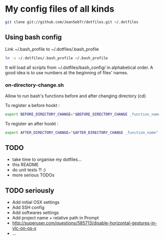 # My config files of all kinds

```bash
git clone git://github.com/JeanSebTr/dotfiles.git ~/.dotfiles
```

## Using bash config

Link ~/.bash_profile to ~/.dotfiles/.bash_profile
```bash
ln -s ~/.dotfiles/.bash_profile ~/.bash_profile
```

It will load all scripts from ~/.dotfiles/bash_config/ in alphabetical order.
A good idea is to use numbers at the beginning of files' names.

### on-directory-change.sh

Allow to run bash's functions before and after changing directory (cd)

To register a before hookt :
```bash
export BEFORE_DIRECTORY_CHANGE="$BEFORE_DIRECTORY_CHANGE _function_name"
```

To register an after hookt :
```bash
export AFTER_DIRECTORY_CHANGE="$AFTER_DIRECTORY_CHANGE _function_name"
```


## TODO
* take time to organise my dotfiles...
* this README
* do unit tests ?! :)
* more serious TODOs

## TODO seriously
* Add initial OSX settings
* Add SSH config
* Add softwares settings
* Add project name + relative path in Prompt
* http://superuser.com/questions/585713/disable-horizontal-gestures-in-vlc-on-os-x
* ...
